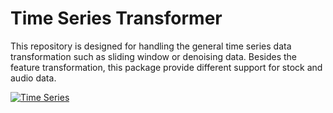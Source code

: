 # Time Series Transformer
This repository is designed for handling the general time series data transformation such as sliding window or denoising data.
Besides the feature transformation, this package provide different support for stock and audio data.

[![Time Series](https://github-readme-stats.vercel.app/api?username=allen-chiang)](https://github.com/allen-chiang/github-readme-stats)
